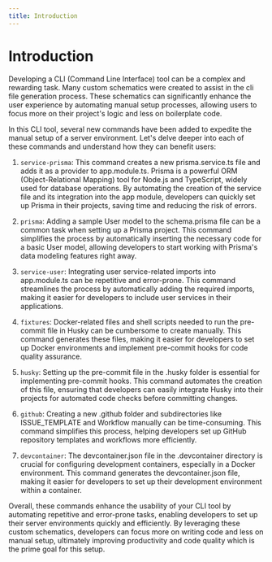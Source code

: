 ```yaml
---
title: Introduction
---
```


<head>
  <title>Stencil-Cli Introduction</title>
</head>
<p>

# Introduction

Developing a CLI (Command Line Interface) tool can be a complex and rewarding task. Many custom schematics were created to assist in the cli file generation process. These schematics can significantly enhance the user experience by automating manual setup processes, allowing users to focus more on their project's logic and less on boilerplate code.

In this CLI tool, several new commands have been added to expedite the manual setup of a server environment. Let's delve deeper into each of these commands and understand how they can benefit users:

1. `service-prisma`: This command creates a new prisma.service.ts file and adds it as a provider to app.module.ts. Prisma is a powerful ORM (Object-Relational Mapping) tool for Node.js and TypeScript, widely used for database operations. By automating the creation of the service file and its integration into the app module, developers can quickly set up Prisma in their projects, saving time and reducing the risk of errors.

2. `prisma`: Adding a sample User model to the schema.prisma file can be a common task when setting up a Prisma project. This command simplifies the process by automatically inserting the necessary code for a basic User model, allowing developers to start working with Prisma's data modeling features right away.

3. `service-user`: Integrating user service-related imports into app.module.ts can be repetitive and error-prone. This command streamlines the process by automatically adding the required imports, making it easier for developers to include user services in their applications.

4. `fixtures`: Docker-related files and shell scripts needed to run the pre-commit file in Husky can be cumbersome to create manually. This command generates these files, making it easier for developers to set up Docker environments and implement pre-commit hooks for code quality assurance.

5. `husky`: Setting up the pre-commit file in the .husky folder is essential for implementing pre-commit hooks. This command automates the creation of this file, ensuring that developers can easily integrate Husky into their projects for automated code checks before committing changes.

6. `github`: Creating a new .github folder and subdirectories like ISSUE_TEMPLATE and Workflow manually can be time-consuming. This command simplifies this process, helping developers set up GitHub repository templates and workflows more efficiently.

7. `devcontainer`: The devcontainer.json file in the .devcontainer directory is crucial for configuring development containers, especially in a Docker environment. This command generates the devcontainer.json file, making it easier for developers to set up their development environment within a container.

Overall, these commands enhance the usability of your CLI tool by automating repetitive and error-prone tasks, enabling developers to set up their server environments quickly and efficiently. By leveraging these custom schematics, developers can focus more on writing code and less on manual setup, ultimately improving productivity and code quality which is the prime goal for this setup.

</p>
